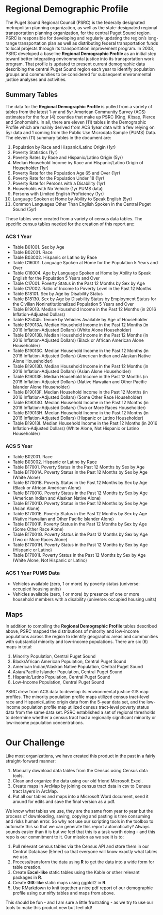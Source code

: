 # Regional Demographic Profile
The Puget Sound Regional Council (PSRC) is the federally designated metropolitan planning organization, as well as the state-designated regional transportation planning organization, for the central Puget Sound region. PSRC is responsible for developing and regularly updating the region’s long-range transportation plan as well as distributing federal transportation funds to local projects through its transportation improvement program. In 2003, PSRC developed a baseline <b>Regional Demographic Profile </b> as an initial step toward better integrating environmental justice into its transportation work program. That profile is updated to present current demographic data describing the central Puget Sound region each year to identify population groups and communities to be considered for subsequent environmental justice analyses and activities.

## Summary Tables
The data for the <b>Regional Demographic Profile </b> is pulled from a variety of tables from the latest 1-yr and 5yr American Community Survey (ACS) estimates for the four (4) counties that make up PSRC (King, Kitsap, Pierce and Snohomish). In all, there are eleven (11) tables in the Demographic Profile which are mainly derived from ACS 1year data with a few relying on 5yr data and 1 coming from the Public Use Microdata Sample (PUMS) Data. The eleven (11) summary tables in the document are:

1. Population by Race and Hispanic/Latino Origin (1yr)
2. Poverty Statistics (1yr)
3. Poverty Rates by Race and Hispanic/Latino Origin (5yr)
4. Median Household Income by Race and Hispanic/Latino Origin of Householder (1yr)
5. Poverty Rate for the Population Age 65 and Over (1yr)
6. Poverty Rate for the Population Under 18 (1yr)
7. Poverty Rate for Persons with a Disability (1yr)
8. Households with No Vehicle (1yr PUMS data)
9. Persons with Limited English Proficiency (1yr)
10. Language Spoken at Home by Ability to Speak English (5yr)
11. Common Languages Other Than English Spoken in the Central Puget Sound (5yr)

These tables were created from a variety of census data tables. The specific census tables needed for the creation of this report are:

### ACS 1 Year
- Table B01001. Sex by Age
- Table B02001. Race
- Table B03002. Hispanic or Latino by Race
- Table C16001. Language Spoken at Home for the Population 5 Years and Over
- Table C16004. Age by Language Spoken at Home by Ability to Speak English for the Population 5 Years and Over
- Table C17001. Poverty Status in the Past 12 Months by Sex by Age
- Table C17002. Ratio of Income to Poverty Level in the Past 12 Months
- Table B18101. Sex by Age by Disability Status
- Table B18130. Sex by Age by Disability Status by Employment Status for the Civilian Noninstitutionalized Population 5 Years and Over
- Table B19013. Median Household Income in the Past 12 Months (in 2016 Inflation-Adjusted Dollars)
- Table B25045. Tenure by Vehicles Available by Age of Householder
- Table B19013A. Median Household Income in the Past 12 Months (in 2016 Inflation-Adjusted Dollars) (White Alone Householder)
- Table B19013B. Median Household Income in the Past 12 Months (in 2016 Inflation-Adjusted Dollars) (Black or African American Alone Householder)
- Table B19013C. Median Household Income in the Past 12 Months (in 2016 Inflation-Adjusted Dollars) (American Indian and Alaskan Native Alone Householder)
- Table B19013D. Median Household Income in the Past 12 Months (in 2016 Inflation-Adjusted Dollars) (Asian Alone Householder)
- Table B19013E. Median Household Income in the Past 12 Months (in 2016 Inflation-Adjusted Dollars) (Native Hawaiian and Other Pacific Islander Alone Householder)
- Table B19013F. Median Household Income in the Past 12 Months (in 2016 Inflation-Adjusted Dollars) (Some Other Race Householder)
- Table B19013G. Median Household Income in the Past 12 Months (in 2016 Inflation-Adjusted Dollars) (Two or More Races Householder)
- Table B19013H. Median Household Income in the Past 12 Months (in 2016 Inflation-Adjusted Dollars) (Hispanic or Latino Householder)
- Table B19013I. Median Household Income in the Past 12 Months (in 2016 Inflation-Adjusted Dollars) (White Alone, Not Hispanic or Latino Householder)

### ACS 5 Year
- Table B02001. Race
- Table B03002. Hispanic or Latino by Race
- Table B17001. Poverty Status in the Past 12 Months by Sex by Age
- Table B17001A. Poverty Status in the Past 12 Months by Sex by Age (White Alone)
- Table B17001B. Poverty Status in the Past 12 Months by Sex by Age (Black or African American Alone)
- Table B17001C. Poverty Status in the Past 12 Months by Sex by Age (American Indian and Alaskan Native Alone)
- Table B17001D. Poverty Status in the Past 12 Months by Sex by Age (Asian Alone)
- Table B17001E. Poverty Status in the Past 12 Months by Sex by Age (Native Hawaiian and Other Pacific Islander Alone)
- Table B17001F. Poverty Status in the Past 12 Months by Sex by Age (Some Other Race Alone)
- Table B17001G. Poverty Status in the Past 12 Months by Sex by Age (Two or More Races Alone)
- Table B17001H. Poverty Status in the Past 12 Months by Sex by Age (Hispanic or Latino)
- Table B17001I. Poverty Status in the Past 12 Months by Sex by Age (White Alone, Not Hispanic or Latino)

### ACS 1 Year PUMS Data
- Vehicles available (zero, 1 or more) by poverty status (universe: occupied housing units)
- Vehicles available (zero, 1 or more) by presence of one or more household members with a disability (universe: occupied housing units)

## Maps
In addition to compiling the <b>Regional Demographic Profile </b> tables described above, PSRC mapped the distributions of minority and low-income populations across the region to identify geographic areas and communities with substantial minority and low-income populations. There are six (6) maps in total:

1. Minority Population, Central Puget Sound
2. Black/African American Population, Central Puget Sound
3. American Indian/Alaskan Native Population, Central Puget Sound
4. Asian/Pacific Islander Population, Central Puget Sound
5. Hispanic/Latino Population, Central Puget Sound
6. Low-Income Population, Central Puget Sound

PSRC drew from ACS data to develop its environmental justice GIS map profiles. The minority population profile maps utilized census tract-level race and Hispanic/Latino origin data from the 5-year data set, and the low-income population profile map utilized census tract-level poverty status data from the same data set. PSRC established a set of regional thresholds to determine whether a census tract had a regionally significant minority or low-income population concentrations.

# Our Challenge
Like most organizations, we have created this product in the past in a fairly straight-forward manner:

1. Manually download data tables from the Census using Census data tools.
2. Clean and organize the data using our old friend Microsoft Excel.
3. Create maps in ArcMap by joining census tract data in csv to Census tract layers in ArcMap.
4. Put all our tables and maps into a Microsoft Word document, send it around for edits and save the final version as a pdf.

We know what tables we use, they are the same from year to year but the process of downloading, saving, copying and pasting is time consuming and risks human error. So why not use our scripting tools in the toolbox to automate this so that we can generate this report automatically? Always sounds easier than it is but we feel that this is a task worth doing - and this repo is our commitment  to it. Our mission as we see it is to:

1. Pull relevant census tables via the Census API and store them in our Central Database (Elmer) so that everyone will know exactly what tables we use.
2. Process/transform the data using <b>R</b> to get the data into a wide form for table creation.
3. Create <b>Excel-like</b> static tables using the Kable or other relevant packages in <b>R</b>.
4. Create <b>GIS-like</b> static maps using ggplot2 in <b>R</b>.
5. Use RMarkdown to knit together a nice pdf report of our demographic profile using our nifty tables and maps from above.

This should be fun - and I am sure a little frustrating - as we try to use our tools to make this product new but feel old!
